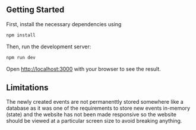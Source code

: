 ## Getting Started

First, install the necessary dependencies using 
```bash 
npm install 
```
Then, run the development server:
```bash 
npm run dev 
```

Open [http://localhost:3000](http://localhost:3000) with your browser to see the result.


## Limitations

The newly created events are not permanenttly stored somewhere like a database as it was one of the requirements to store new events in-memory (state) and the website has not been made responsive so the website should be viewed at a particular screen size to avoid breaking anything.

